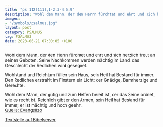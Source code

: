 ```yaml
---
title: "ps 112(111),1-2.3-4.5.9"
description: "Wohl dem Mann, der den Herrn fürchtet und ehrt und sich herzlich freut an seinen Geboten. Seine Nachkommen werden mächtig im Land, das Geschlecht der Redlichen wird gesegnet.  Wohlstand und Reichtum füllen sein Haus, sein Heil hat Bestand für immer. Den Redlichen erstrahlt im ...."
images:
- "/symbols/psalmus.jpg"
layout: post
category: PSALMUS
tag: PSALMUS
date: 2023-06-21 07:00:05 +0100
---
```

Wohl dem Mann, der den Herrn fürchtet und ehrt
und sich herzlich freut an seinen Geboten.
Seine Nachkommen werden mächtig im Land,
das Geschlecht der Redlichen wird gesegnet.

Wohlstand und Reichtum füllen sein Haus,
sein Heil hat Bestand für immer.
Den Redlichen erstrahlt im Finstern ein Licht:
der Gnädige, Barmherzige und Gerechte.<!--more-->

Wohl dem Mann, der gütig und zum Helfen bereit ist,
der das Seine ordnet, wie es recht ist.
Reichlich gibt er den Armen,
sein Heil hat Bestand für immer;
er ist mächtig und hoch geehrt.<br>
[Quelle: Evangelizo](https://evangeliumtagfuertag.org/DE/gospel)

[Textstelle auf Bibelserver](https://www.bibleserver.com/EU/ps112(111),1-2.3-4.5.9)
